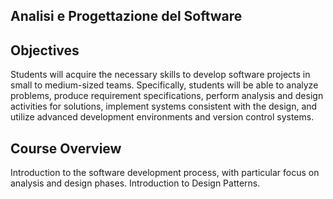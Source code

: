 ## Analisi e Progettazione del Software

## Objectives

Students will acquire the necessary skills to develop software projects in small to medium-sized teams. Specifically, students will be able to analyze problems, produce requirement specifications, perform analysis and design activities for solutions, implement systems consistent with the design, 
and utilize advanced development environments and version control systems.

## Course Overview
Introduction to the software development process, with particular focus on analysis and design phases. Introduction to Design Patterns.

